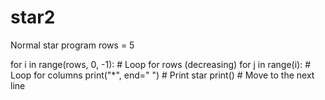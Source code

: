 # star2
Normal star program
rows = 5  

for i in range(rows, 0, -1):  # Loop for rows (decreasing)
    for j in range(i):  # Loop for columns
        print("*", end=" ")  # Print star
    print()  # Move to the next line
